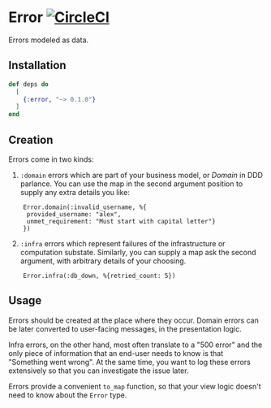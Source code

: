 # Error [![CircleCI](https://circleci.com/gh/well-ironed/error.svg?style=svg)](https://circleci.com/gh/well-ironed/error)

Errors modeled as data.

## Installation


```elixir
def deps do
  [
    {:error, "~> 0.1.0"}
  ]
end
```

## Creation

Errors come in two kinds:

1. `:domain` errors which are part of your business model, or *Domain* in DDD
   parlance. You can use the map in the second argument position to supply any
   extra details you like:

```
    Error.domain(:invalid_username, %{
     provided_username: "alex",
     unmet_requirement: "Must start with capital letter"}
    })
```

2. `:infra` errors which represent failures of the infrastructure or
   computation substate. Similarly, you can supply a map ask the second
   argument, with arbitrary details of your choosing.

```
    Error.infra(:db_down, %{retried_count: 5})
```

## Usage

Errors should be created at the place where they occur. Domain errors can be
later converted to user-facing messages, in the presentation logic.

Infra errors, on the other hand, most often translate to a "500 error" and the
only piece of information that an end-user needs to know is that "Something
went wrong".  At the same time, you want to log these errors extensively so
that you can investigate the issue later.

Errors provide a convenient `to_map` function, so that your view logic doesn't
need to know about the `Error` type.



